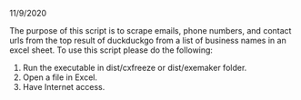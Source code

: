 11/9/2020

The purpose of this script is to scrape emails, phone numbers, and contact urls from the top result of duckduckgo from a list of business names in an excel sheet.
To use this script please do the following:

1. Run the executable in dist/cxfreeze or dist/exemaker folder.
2. Open a file in Excel.
3. Have Internet access.
